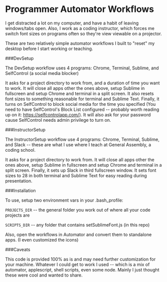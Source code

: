 # Programmer Automator Workflows

I get distracted a lot on my computer, and have a habit of leaving windows/tabs open. Also, I work as a coding instructor, which forces me switch font sizes on programs often so they're view viewable on a projector.

These are two relatively simple automator workflows I built to "reset" my desktop before I start working or teaching.

###DevSetup

The DevSetup workflow uses 4 programs: Chrome, Terminal, Sublime, and SelfControl (a social media blocker)

It asks for a project directory to work from, and a duration of time you want to work. It will close all apps other the ones above, setup Sublime in fullscreen and setup Chrome and terminal in a split screen. It also resets font sizes to something reasonable for terminal and Sublime Text. Finally, it turns on SelfControl to block social media for the time you specified (You need to have SelfControl's Block List configured -- probably worth reading up on it: https://selfcontrolapp.com/). It will also ask for your password cause SelfControl needs admin privilege to turn on.

###InstructorSetup

The InstructorSetup workflow use 4 programs: Chrome, Terminal, Sublime, and Slack -- these are what I use where I teach at General Assembly, a coding school.

It asks for a project directory to work from. It will close all apps other the ones above, setup Sublime in fullscreen and setup Chrome and terminal in a split screen. Finally, it sets up Slack in third fullscreen window. It sets font sizes to 28 in both terminal and Sublime Text for easy reading during presentation.

###Installation

To use, setup two environment vars in your .bash_profile:

`PROJECTS_DIR` -- the general folder you work out of where all your code projects are 

`SCRIPTS_DIR` -- any folder that contains setSublimeFont.js (in this repo)

Also, open the workflows in Automator and convert them to standalone apps. (I even customized the icons)

###Caveats

This code is provided 100% as is and may need further customization for your machine. Whatever I could get to work I used -- which is a mix of automator, applescript, shell scripts, even some node. Mainly I just thought these were cool and wanted to share.
